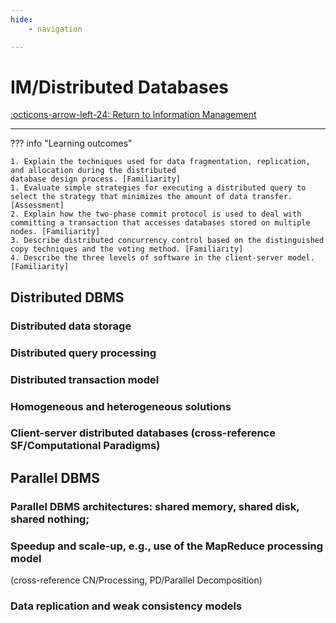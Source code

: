 ```yaml
---
hide:
    - navigation

---
```


# IM/Distributed Databases

[:octicons-arrow-left-24: Return to Information Management](/Bodies-of-Knowledge/Information-Management/)

---

??? info "Learning outcomes"

    1. Explain the techniques used for data fragmentation, replication, and allocation during the distributed
    database design process. [Familiarity]
    1. Evaluate simple strategies for executing a distributed query to select the strategy that minimizes the amount of data transfer. [Assessment]
    2. Explain how the two-phase commit protocol is used to deal with committing a transaction that accesses databases stored on multiple nodes. [Familiarity]
    3. Describe distributed concurrency control based on the distinguished copy techniques and the voting method. [Familiarity]
    4. Describe the three levels of software in the client-server model. [Familiarity]

## Distributed DBMS

### Distributed data storage

### Distributed query processing

### Distributed transaction model

### Homogeneous and heterogeneous solutions

### Client-server distributed databases (cross-reference SF/Computational Paradigms)

## Parallel DBMS

### Parallel DBMS architectures: shared memory, shared disk, shared nothing;

### Speedup and scale-up, e.g., use of the MapReduce processing model 

(cross-reference CN/Processing, PD/Parallel Decomposition)

### Data replication and weak consistency models
